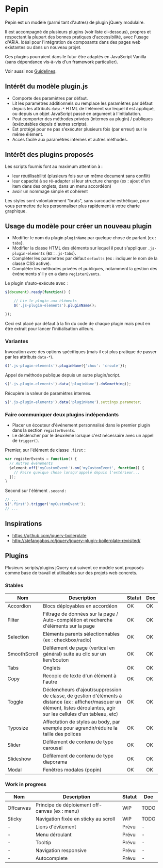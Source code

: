 # Pepin

Pepin est un modèle (parmi tant d'autres) de plugin jQuery modulaire.

Il est accompagné de plusieurs plugins (voir liste ci-dessous), propres et respectant la plupart des bonnes pratiques d'accessibilité, avec l'usage d'ARIA. Idéal pour l'intégration de composants dans des pages web existantes ou dans un nouveau projet.

Ces plugins pourraient dans le futur être adaptés en JavaScript Vanilla (sans dépendance vis-à-vis d'un framework particulier).

Voir aussi nos [Guidelines](https://github.com/alsacreations/guidelines).

## Intérêt du modèle plugin.js

* Comporte des paramètres par défaut.
* Lit les paramètres additionnels ou remplace les paramètres par défaut depuis les attributs `data-*`  HTML de l'élément sur lequel il est appliqué, ou depuis un objet JavaScript passé en argument à l'initialiation.
* Peut comporter des méthodes privées (internes au plugin) / publiques (exécutables depuis d'autres scripts).
* Est protégé pour ne pas s'exécuter plusieurs fois (par erreur) sur le même élément.
* Accès facile aux paramètres internes et autres méthodes.

## Intérêt des plugins proposés

Les scripts fournis font au maximum attention à :

* leur réutilisabilité (plusieurs fois sur un même document sans conflit)
* leur capacité à se ré-adapter si leur structure change (ex : ajout d'un item dans des onglets, dans un menu accordéon)
* avoir un nommage simple et cohérent

Les styles sont volontairement "bruts", sans surcouche esthétique, pour vous permettre de les personnaliser plus rapidement à votre charte graphique.

## Usage du modèle pour créer un nouveau plugin

* Modifier le nom du plugin `pluginName` par quelque chose de parlant  (ex : `tabs`).
* Modifier la classe HTML des éléments sur lequel il peut s'appliquer `.js-plugin-elements` (ex : `.js-tabs`).
* Compléter les paramètres par défaut `defaults`  (ex : indiquer le nom de la classe CSS active).
* Compléter les méthodes privées et publiques, notamment la gestion des événements s'il y en a dans `registerEvents`.

Le plugin s'auto-exécute avec :

```javascript
$(document).ready(function() {

    // Lie le plugin aux éléments
    $('.js-plugin-elements').pluginName();

});
```

Ceci est placé par défaut à la fin du code de chaque plugin mais peut en être extrait pour lancer l'initialisation ailleurs.

### Variantes

Invocation avec des options spécifiques (mais il est plus pratique de passer par les attributs `data-*`).

```javascript
$('.js-plugin-elements').pluginName({'chou': 'croute'});
```

Appel de méthode publique depuis un autre plugin/script.

```javascript
$('.js-plugin-elements').data('pluginName').doSomething();
```

Récupère la valeur de paramètres internes.

```javascript
$('.js-plugin-elements').data('pluginName').settings.parameter;
```

### Faire communiquer deux plugins indépendants

* Placer un écouteur d'événement personnalisé dans le premier plugin dans la section `registerEvents`.
* Le déclencher par le deuxième lorsque c'est nécessaire avec un appel de `trigger()`.

Premier, sur l'élément de classe `.first` :

```javascript
var registerEvents = function() {
  // Autres événements
  $element.off('myCustomEvent').on('myCustomEvent', function() {
    // Faire quelque chose lorsqu'appelé depuis l'extérieur...
  });
}
```

Second sur l'élément `.second` :

```javascript
// ...
$('.first').trigger('myCustomEvent');
// ...
```

## Inspirations

* <https://github.com/jquery-boilerplate>
* <http://stefangabos.ro/jquery/jquery-plugin-boilerplate-revisited/>

## Plugins

Plusieurs scripts/plugins jQuery qui suivent ce modèle sont proposés comme base de travail et utilisables sur des projets web concrets.

### Stables

| Nom  | Description | Statut | Doc |
| ------------- | ------------- | ------------- | ------------- |
| Accordion | Blocs déployables en accordéon  | OK | OK |
| Filter | Filtrage de données sur la page / Auto-complétion et recherche d'éléments sur la page | OK | OK |
| Selection | Eléments parents sélectionnables (ex : checkbox/radio) | OK | OK |
| SmoothScroll | Défilement de page (vertical en général) suite au clic sur un lien/bouton | OK | OK |
| Tabs | Onglets | OK | OK |
| Copy | Recopie de texte d'un élément à l'autre | OK | OK |
| Toggle | Déclencheurs d'ajout/suppression de classe, de gestion d'éléments à distance (ex : afficher/masquer un élément, listes déroulantes, agir sur les cellules d'un tableau, etc) | OK | OK |
| Typosize | Affectation de styles au body, par exemple pour agrandir/réduire la taille des polices | OK | OK |
| Slider | Défilement de contenu de type carousel | OK | OK |
| Slideshow | Défilement de contenu de type diaporama | OK | OK |
| Modal | Fenêtres modales (popin) | OK | OK |

### Work in progress

| Nom  | Description | Statut | Doc |
| ------------- | ------------- | ------------- | ------------- |
| Offcanvas | Principe de déploiement off-canvas (ex : menu) | WIP | TODO |
| Sticky | Navigation fixée en sticky au scroll | WIP | TODO |
| - | Liens d'évitement | Prévu | - |
| - | Menu déroulant | Prévu | - |
| - | Tooltip | Prévu | - |
| - | Navigation responsive | Prévu | - |
| - | Autocomplete | Prévu | - |
